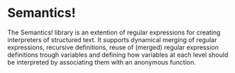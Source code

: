 # Semantics!
The Semantics! library is an extention of regular expressions for creating interpreters of structured text. It supports dynamical merging of regular expressions, recursive definitions, reuse of (merged) regular expression definitions trough variables and defining how variables at each level should be interpreted by associating them with an anonymous function.
